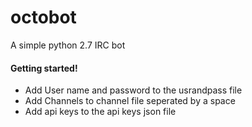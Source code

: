 # octobot
A simple python 2.7 IRC bot

#### Getting started!
- Add User name and password to the usrandpass file
- Add Channels to channel file seperated by a space
- Add api keys to the api keys json file
